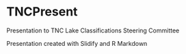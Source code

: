 TNCPresent
==========

Presentation to TNC Lake Classifications Steering Committee

Presentation created with Slidify and R Markdown


